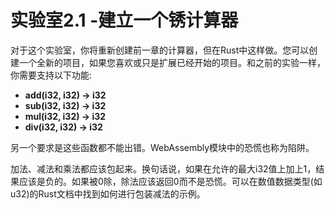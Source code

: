 # 实验室2.1 -建立一个锈计算器

对于这个实验室，你将重新创建前一章的计算器，但在Rust中这样做。您可以创建一个全新的项目，如果您喜欢或只是扩展已经开始的项目。和之前的实验一样，你需要支持以下功能:
- **add(i32, i32) -> i32**
- **sub(i32, i32) -> i32**
- **mul(i32, i32) -> i32**
- **div(i32, i32) -> i32**

另一个要求是这些函数都不能出错。WebAssembly模块中的恐慌也称为陷阱。

加法、减法和乘法都应该包起来。换句话说，如果在允许的最大i32值上加上1，结果应该是负的。如果被0除，除法应该返回0而不是恐慌。可以在数值数据类型(如u32)的Rust文档中找到如何进行包装减法的示例。